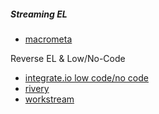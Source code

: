 ##### Streaming EL
- [macrometa](https://auth.paas.macrometa.io/#streams)


Reverse EL & Low/No-Code
- [integrate.io low code/no code](https://www.integrate.io/)
- [rivery](https://rivery.io/)
- [workstream](https://www.workstream.io/)
